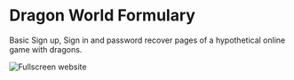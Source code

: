 # Dragon World Formulary
Basic Sign up, Sign in and password recover pages of a hypothetical online game with dragons.

![Fullscreen website](https://user-images.githubusercontent.com/112819742/211285228-2c619fa8-2436-4eaf-89f3-19bc1eda60a8.jpg)
